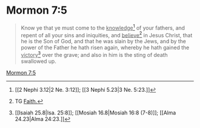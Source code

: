 # Mormon 7:5

> Know ye that ye must come to the <u>knowledge</u>[^a] of your fathers, and repent of all your sins and iniquities, and <u>believe</u>[^b] in Jesus Christ, that he is the Son of God, and that he was slain by the Jews, and by the power of the Father he hath risen again, whereby he hath gained the <u>victory</u>[^c] over the grave; and also in him is the sting of death swallowed up.

[Mormon 7:5](https://www.churchofjesuschrist.org/study/scriptures/bofm/morm/7?lang=eng&id=p5#p5)


[^a]: [[2 Nephi 3.12|2 Ne. 3:12]]; [[3 Nephi 5.23|3 Ne. 5:23.]]
[^b]: TG [Faith.](https://www.churchofjesuschrist.org/study/scriptures/tg/faith?lang=eng)
[^c]: [[Isaiah 25.8|Isa. 25:8]]; [[Mosiah 16.8|Mosiah 16:8 (7-8)]]; [[Alma 24.23|Alma 24:23.]]
